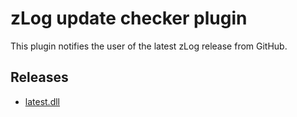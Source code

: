 zLog update checker plugin
====

This plugin notifies the user of the latest zLog release from GitHub.

## Releases

- [latest.dll](https://github.com/nextzlog/zylo/releases/download/nightly/latest.dll)
